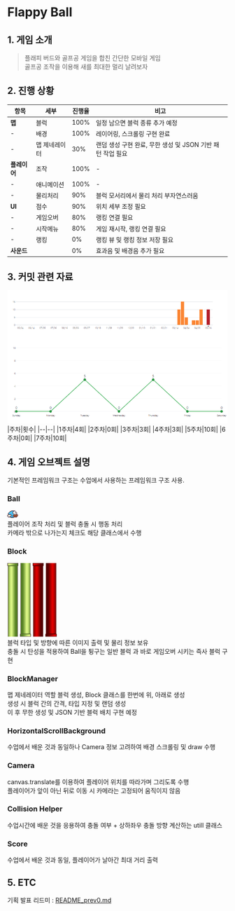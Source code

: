 Flappy Ball
===================

## 1. 게임 소개
> 플래피 버드와 골프공 게임을 합친 간단한 모바일 게임  
> 골프공 조작을 이용해 새를 최대한 멀리 날려보자

## 2. 진행 상황

|항목|세부|진행율|비고|
|--|--|--|--|
|**맵**|블럭|100%|일정 남으면 블럭 종류 추가 예정|
|-|배경|100%|레이어링, 스크롤링 구현 완료|
|-|맵 제네레이터|30%|랜덤 생성 구현 완료, 무한 생성 및 JSON 기반 패턴 작업 필요|
|**플레이어**|조작|100%|-|
|-|애니메이션|100%|-
|-|물리처리|90%|블럭 모서리에서 물리 처리 부자연스러움
|**UI**|점수|90%|위치 세부 조정 필요|
|-|게임오버|80%|랭킹 연결 필요
|-|시작메뉴|80%|게임 재시작, 랭킹 연결 필요|
|-|랭킹|0%|랭킹 뷰 및 랭킹 정보 저장 필요|
|**사운드**||0%|효과음 및 배경음 추가 필요|


## 3. 커밋 관련 자료
<img src="/Doc/commit_05_20.png"></img>
|주차|횟수|
|--|--|
|1주차|4회|
|2주차|0회|
|3주차|3회|
|4주차|3회|
|5주차|10회|
|6주차|0회|
|7주차|10회|

## 4. 게임 오브젝트 설명

기본적인 프레임워크 구조는 수업에서 사용하는 프레임워크 구조 사용.

### Ball  
<img src="/Doc/bird1_1.png" width="5%" height="5%"></img>
<br>
플레이어 조작 처리 및 블럭 충돌 시 행동 처리  
카메라 밖으로 나가는지 체크도 해당 클래스에서 수행

### Block  
<img src="/Doc/bg_pillardown.png" width="5%" height="5%"></img>
<img src="/Doc/bg_pillarup.png" width="5%" height="5%"></img>
<img src="/Doc/bg_pillardown_red.png" width="5%" height="5%"></img>
<img src="/Doc/bg_pillarup_red.png" width="5%" height="5%"></img>
<br>
블럭 타입 및 방향에 따른 이미지 출력 및 물리 정보 보유  
충돌 시 탄성을 적용하여 Ball을 튕구는 일반 블럭 과 바로 게임오버 시키는 즉사 블럭 구현

### BlockManager  
맵 제네레이터 역할
블럭 생성, Block 클래스를 한번에 위, 아래로 생성  
생성 시 블럭 간의 간격, 타입 지정 및 랜덤 생성  
이 후 무한 생성 및 JSON 기반 블럭 배치 구현 예정 

### HorizontalScrollBackground
수업에서 배운 것과 동일하나 Camera 정보 고려하여 배경 스크롤링 및 draw 수행

### Camera
canvas.translate를 이용하여 플레이어 위치를 따라가며 그리도록 수행  
플레이어가 앞이 아닌 뒤로 이동 시 카메라는 고정되어 움직이지 않음

### Collision Helper
수업시간에 배운 것을 응용하여 충돌 여부 + 상하좌우 충돌 방향 계산하는 utill 클래스

### Score
수업에서 배운 것과 동일, 플레이어가 날아간 최대 거리 출력

## 5. ETC
기획 발표 리드미 : [README_prev0.md](README_prev0.md)
